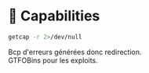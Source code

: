 # 🦾 Capabilities

```bash
getcap -r 2>/dev/null
```

Bcp d'erreurs générées donc redirection.\
GTFOBins pour les exploits.
